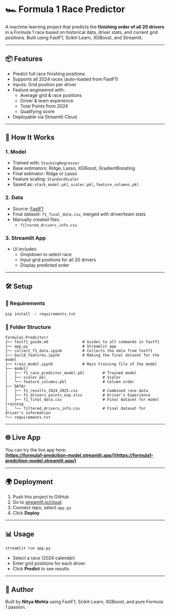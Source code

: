 # 🏎️ Formula 1 Race Predictor

A machine learning project that predicts the **finishing order of all 20 drivers** in a Formula 1 race based on historical data, driver stats, and current grid positions. Built using FastF1, Scikit-Learn, XGBoost, and Streamlit.

---

## 📦 Features
- Predict full race finishing positions
- Supports all 2024 races (auto-loaded from FastF1)
- Inputs: Grid position per driver
- Feature engineered with:
  - Average grid & race positions
  - Driver & team experience
  - Total Points from 2024
  - Qualifying score
- Deployable via Streamlit Cloud

---

## 🚀 How It Works

### 1. **Model**
- Trained with: `StackingRegressor`
- Base estimators: Ridge, Lasso, XGBoost, GradientBoosting
- Final estimator: Ridge or Lasso
- Feature scaling: `StandardScaler`
- Saved as: `stack_model.pkl`, `scaler.pkl`, `feature_columns.pkl`

### 2. **Data**
- Source: [FastF1](https://docs.fastf1.dev/)
- Final dataset: `f1_final_data.csv`, merged with driver/team stats
- Manually created files:
  - `filtered_drivers_info.csv`

### 3. **Streamlit App**
- UI includes:
  - Dropdown to select race
  - Input grid positions for all 20 drivers
  - Display predicted order

---

## 🛠️ Setup

### 🔗 Requirements
```bash
pip install -r requirements.txt
```

### 📂 Folder Structure
```
Formula1-Predictor/
├── fastf1_guide.md               # Guides to all commands in fastf1
├── app.py                        # Streamlit app
├── collect_f1_data.ipynb         # Collects the data from fastf1
├── build_features.ipynb          # Making the final dataset for the model
├── train_model.ipynb             # Main training file of the model
├── model/
│   ├── f1_race_predictor_model.pkl        # Trained model
│   ├── scaler.pkl                         # Scaler
│   └── feature_columns.pkl                # Column order
├── DATA/
│   ├── f1_results_2024_2025.csv           # Combined race data
│   ├── f1_drivers_points_exp.xlsx         # Driver's Experience
│   ├── f1_final_data.csv                  # Final dataset for model training
│   └── filtered_drivers_info.csv          # Final dataset for driver's information
└── requirements.txt
```

---

## 🌐 Live App
You can try the live app here:  
**[https://formula1-predcition-model.streamlit.app/](https://formula1-predcition-model.streamlit.app/)**

---

## 🌍 Deployment
1. Push this project to GitHub
2. Go to [streamlit.io/cloud](https://streamlit.io/cloud)
3. Connect repo, select `app.py`
4. Click **Deploy**

---
## 📊 Usage

```bash
streamlit run app.py
```
- Select a race (2024 calendar)
- Enter grid positions for each driver
- Click **Predict** to see results

---

## 🧠 Author
Built by **Nitya Mehta** using FastF1, Scikit-Learn, XGBoost, and pure Formula 1 passion.
